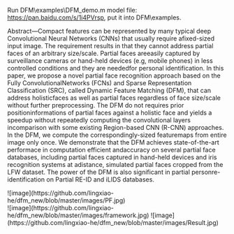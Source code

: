 Run DFM\examples\DFM_demo.m
model file: https://pan.baidu.com/s/1i4PVrsp, put it into DFM\examples\.


Abstract—Compact features can be represented by many typical deep Convolutional Neural Networks (CNNs) that usually require afixed-sized input image. The requirement results in that they cannot address partial faces of an arbitrary size/scale. Partial faces areeasily captured by surveillance cameras or hand-held devices (e.g, mobile phones) in less controlled conditions and they are neededfor personal identification. In this paper, we propose a novel partial face recognition approach based on the Fully ConvolutionalNetworks (FCNs) and Sparse Representation Classification (SRC), called Dynamic Feature Matching (DFM), that can address holisticfaces as well as partial faces regardless of face size/scale without further preprocessing. The DFM do not requires prior positioninformations of partial faces against a holistic face and yields a speedup without repeatedly computing the convolutional layers incomparison with some existing Region-based CNN (R-CNN) approaches. In the DFM, we compute the correspondingly-sized featuremaps from entire image only once. We demonstrate that the DFM achieves state-of-the-art performace in computation efficient andaccuracy on several partial face databases, including partial faces captured in hand-held devices and iris recognition systems at adistance, simulated partial faces cropped from the LFW dataset. The power of the DFM is also significant in partial personre-identification on Partial RE-ID and iLIDS databases.

<div  align="center"> ![image](https://github.com/lingxiao-he/dfm_new/blob/master/images/PF.jpg)</div>
![image](https://github.com/lingxiao-he/dfm_new/blob/master/images/framework.jpg)
![image](https://github.com/lingxiao-he/dfm_new/blob/master/images/Result.jpg)
